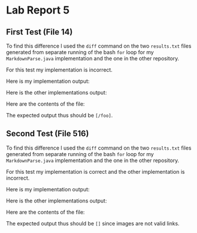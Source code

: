 # Lab Report 5

## First Test (File 14)

To find this difference I used the `diff` command on the two `results.txt` files generated from separate running of the bash `for` loop for my `MarkdownParse.java` implementation and the one in the other repository.

For this test my implementation is incorrect. 

Here is my implementation output:

Here is the other implementations output:

Here are the contents of the file:

The expected output thus should be `[/foo]`.

## Second Test (File 516)

To find this difference I used the `diff` command on the two `results.txt` files generated from separate running of the bash `for` loop for my `MarkdownParse.java` implementation and the one in the other repository.

For this test my implementation is correct and the other implementation is incorrect. 

Here is my implementation output:

Here is the other implementations output:

Here are the contents of the file:

The expected output thus should be `[]` since images are not valid links.